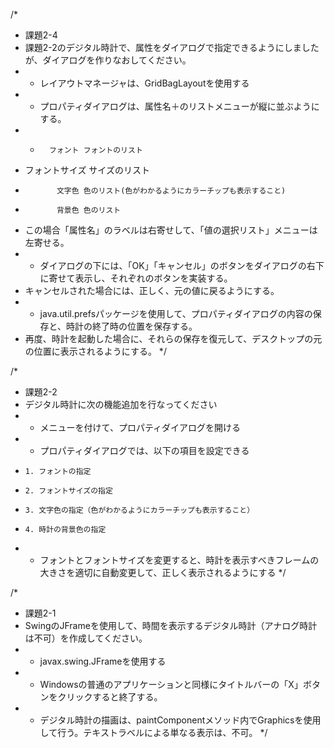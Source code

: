 /*
 * 課題2-4
 * 課題2-2のデジタル時計で、属性をダイアログで指定できるようにしましたが、ダイアログを作りなおしてください。
 *  - レイアウトマネージャは、GridBagLayoutを使用する
 *  - プロパティダイアログは、属性名＋のリストメニューが縦に並ぶようにする。
 *  -       フォント フォントのリスト
 *    フォントサイズ サイズのリスト
 *            文字色 色のリスト(色がわかるようにカラーチップも表示すること)
 *            背景色 色のリスト
 *    この場合「属性名」のラベルは右寄せして、「値の選択リスト」メニューは左寄せる。
 *  - ダイアログの下には、「OK」「キャンセル」のボタンをダイアログの右下に寄せて表示し、それぞれのボタンを実装する。
 *    キャンセルされた場合には、正しく、元の値に戻るようにする。
 *  - java.util.prefsパッケージを使用して、プロパティダイアログの内容の保存と、時計の終了時の位置を保存する。
 *    再度、時計を起動した場合に、それらの保存を復元して、デスクトップの元の位置に表示されるようにする。
 */

/*
 * 課題2-2
 *  デジタル時計に次の機能追加を行なってください
 *   - メニューを付けて、プロパティダイアログを開ける
 *   - プロパティダイアログでは、以下の項目を設定できる
 *     1. フォントの指定
 *     2. フォントサイズの指定
 *     3. 文字色の指定（色がわかるようにカラーチップも表示すること）
 *     4. 時計の背景色の指定
 *   - フォントとフォントサイズを変更すると、時計を表示すべきフレームの大きさを適切に自動変更して、正しく表示されるようにする
 */

/*
 * 課題2-1
 * SwingのJFrameを使用して、時間を表示するデジタル時計（アナログ時計は不可）を作成してください。
 *  - javax.swing.JFrameを使用する
 *  - Windowsの普通のアプリケーションと同様にタイトルバーの「X」ボタンをクリックすると終了する。
 *  - デジタル時計の描画は、paintComponentメソッド内でGraphicsを使用して行う。テキストラベルによる単なる表示は、不可。
 */
